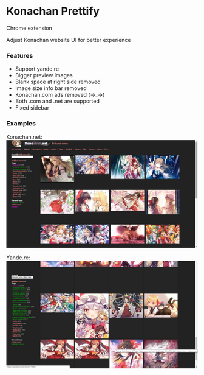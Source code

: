 # Konachan Prettify

Chrome extension

Adjust Konachan website UI for better experience

### Features
- Support yande.re
- Bigger preview images
- Blank space at right side removed
- Image size info bar removed
- Konachan.com ads removed (→_→)
- Both .com and .net are supported
- Fixed sidebar

### Examples

Konachan.net:
![](https://raw.githubusercontent.com/isncg/.img/master/konachan-prettify/1.png)

Yande.re:
![](https://raw.githubusercontent.com/isncg/.img/master/konachan-prettify/2.png)

